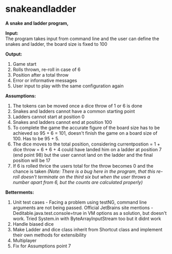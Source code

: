 # snakeandladder
<b> A snake and ladder program, </b>

<b>Input:</b><br>
The program takes input from command line and the user can define the snakes and ladder, the board size is fixed to 100

<b>Output: </b><br>
1. Game start 
2. Rolls thrown, re-roll in case of 6
3. Position after a total throw 
4. Error or informative messages
5. User input to play with the same configuration again

<b>Assumptions: </b><br>
1. The tokens can be moved once a dice throw of 1 or 6 is done
2. Snakes and ladders cannot have a common starting point
3. Ladders cannot start at position 0
4. Snakes and ladders cannot end at position 100
5. To complete the game the accurate figure of the board size has to be achieved so 95 + 6 = 101, doesn't finish the game on a board size of 100. Has to be 95 + 5. 
6. The dice moves to the total position, considering currentpostion = 1 + dice throw = 6 + 6 + 4 could have landed him on a ladder at position 7 (end point 98) but the user cannot land on the ladder and the final position will be 17
7. If 6 is rolled thrice the users total for the throw becomes 0 and the chance is taken <i>(Note: There is a bug here in the program, that this re-roll doesn't terminate on the third six but when the user throws a number apart from 6, but the counts are calculated properly) </i>

<b>Betterments: </b><br>
1. Unit test cases - Facing a problem using testNG, command line arguments are not being passed. Official JetBrains site mentions -Deditable.java.test.console=true in VM options as a solution, but doesn't work. Tried System.in with ByteArrayInputStream too but it didnt work 
2. Handle biased dice
3. Make Ladder and dice class inherit from Shortcut class and implement their own methods for extensibility
4. Multiplayer
5. Fix for Assumptions point 7
